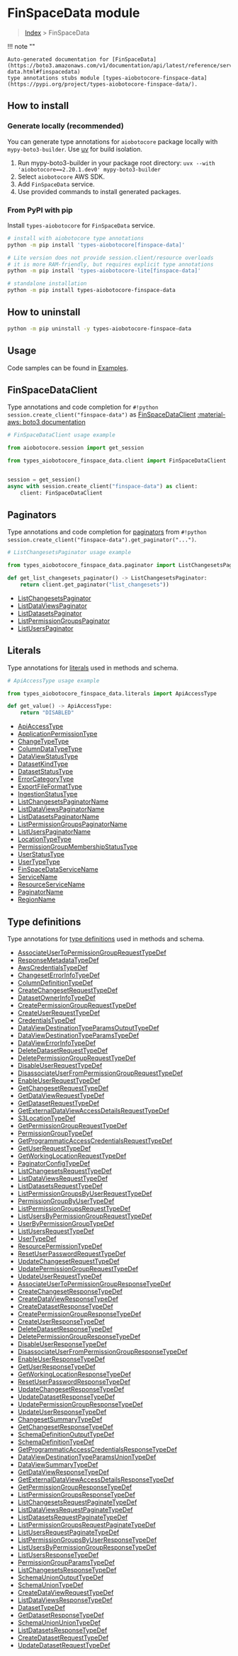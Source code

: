 # FinSpaceData module

> [Index](../README.md) > FinSpaceData


!!! note ""

    Auto-generated documentation for [FinSpaceData](https://boto3.amazonaws.com/v1/documentation/api/latest/reference/services/finspace-data.html#finspacedata)
    type annotations stubs module [types-aiobotocore-finspace-data](https://pypi.org/project/types-aiobotocore-finspace-data/).

## How to install

### Generate locally (recommended)

You can generate type annotations for `aiobotocore` package locally with `mypy-boto3-builder`.
Use [uv](https://docs.astral.sh/uv/getting-started/installation/) for build isolation.

1. Run mypy-boto3-builder in your package root directory: `uvx --with 'aiobotocore==2.20.1.dev0' mypy-boto3-builder`
1. Select `aiobotocore` AWS SDK.
1. Add `FinSpaceData` service.
1. Use provided commands to install generated packages.



### From PyPI with pip

Install `types-aiobotocore` for `FinSpaceData` service.

```bash
# install with aiobotocore type annotations
python -m pip install 'types-aiobotocore[finspace-data]'

# Lite version does not provide session.client/resource overloads
# it is more RAM-friendly, but requires explicit type annotations
python -m pip install 'types-aiobotocore-lite[finspace-data]'

# standalone installation
python -m pip install types-aiobotocore-finspace-data
```



## How to uninstall

```bash
python -m pip uninstall -y types-aiobotocore-finspace-data
```

## Usage

Code samples can be found in [Examples](./usage.md).

## FinSpaceDataClient

Type annotations and code completion for  `#!python session.create_client("finspace-data")` as [FinSpaceDataClient](./client.md)
[:material-aws: boto3 documentation](https://boto3.amazonaws.com/v1/documentation/api/latest/reference/services/finspace-data.html#FinSpaceData.Client)

```python
# FinSpaceDataClient usage example

from aiobotocore.session import get_session

from types_aiobotocore_finspace_data.client import FinSpaceDataClient


session = get_session()
async with session.create_client("finspace-data") as client:
    client: FinSpaceDataClient
```


## Paginators

Type annotations and code completion for
[paginators](./paginators.md)
from `#!python session.create_client("finspace-data").get_paginator("...")`.

```python
# ListChangesetsPaginator usage example

from types_aiobotocore_finspace_data.paginator import ListChangesetsPaginator

def get_list_changesets_paginator() -> ListChangesetsPaginator:
    return client.get_paginator("list_changesets"))
```

- [ListChangesetsPaginator](./paginators.md#listchangesetspaginator)
- [ListDataViewsPaginator](./paginators.md#listdataviewspaginator)
- [ListDatasetsPaginator](./paginators.md#listdatasetspaginator)
- [ListPermissionGroupsPaginator](./paginators.md#listpermissiongroupspaginator)
- [ListUsersPaginator](./paginators.md#listuserspaginator)








## Literals

Type annotations for [literals](./literals.md) used in methods and schema.

```python
# ApiAccessType usage example

from types_aiobotocore_finspace_data.literals import ApiAccessType

def get_value() -> ApiAccessType:
    return "DISABLED"
```

- [ApiAccessType](./literals.md#apiaccesstype)
- [ApplicationPermissionType](./literals.md#applicationpermissiontype)
- [ChangeTypeType](./literals.md#changetypetype)
- [ColumnDataTypeType](./literals.md#columndatatypetype)
- [DataViewStatusType](./literals.md#dataviewstatustype)
- [DatasetKindType](./literals.md#datasetkindtype)
- [DatasetStatusType](./literals.md#datasetstatustype)
- [ErrorCategoryType](./literals.md#errorcategorytype)
- [ExportFileFormatType](./literals.md#exportfileformattype)
- [IngestionStatusType](./literals.md#ingestionstatustype)
- [ListChangesetsPaginatorName](./literals.md#listchangesetspaginatorname)
- [ListDataViewsPaginatorName](./literals.md#listdataviewspaginatorname)
- [ListDatasetsPaginatorName](./literals.md#listdatasetspaginatorname)
- [ListPermissionGroupsPaginatorName](./literals.md#listpermissiongroupspaginatorname)
- [ListUsersPaginatorName](./literals.md#listuserspaginatorname)
- [LocationTypeType](./literals.md#locationtypetype)
- [PermissionGroupMembershipStatusType](./literals.md#permissiongroupmembershipstatustype)
- [UserStatusType](./literals.md#userstatustype)
- [UserTypeType](./literals.md#usertypetype)
- [FinSpaceDataServiceName](./literals.md#finspacedataservicename)
- [ServiceName](./literals.md#servicename)
- [ResourceServiceName](./literals.md#resourceservicename)
- [PaginatorName](./literals.md#paginatorname)
- [RegionName](./literals.md#regionname)




## Type definitions

Type annotations for [type definitions](./type_defs.md) used in methods and schema.

- [AssociateUserToPermissionGroupRequestTypeDef](./type_defs.md#associateusertopermissiongrouprequesttypedef)
- [ResponseMetadataTypeDef](./type_defs.md#responsemetadatatypedef)
- [AwsCredentialsTypeDef](./type_defs.md#awscredentialstypedef)
- [ChangesetErrorInfoTypeDef](./type_defs.md#changeseterrorinfotypedef)
- [ColumnDefinitionTypeDef](./type_defs.md#columndefinitiontypedef)
- [CreateChangesetRequestTypeDef](./type_defs.md#createchangesetrequesttypedef)
- [DatasetOwnerInfoTypeDef](./type_defs.md#datasetownerinfotypedef)
- [CreatePermissionGroupRequestTypeDef](./type_defs.md#createpermissiongrouprequesttypedef)
- [CreateUserRequestTypeDef](./type_defs.md#createuserrequesttypedef)
- [CredentialsTypeDef](./type_defs.md#credentialstypedef)
- [DataViewDestinationTypeParamsOutputTypeDef](./type_defs.md#dataviewdestinationtypeparamsoutputtypedef)
- [DataViewDestinationTypeParamsTypeDef](./type_defs.md#dataviewdestinationtypeparamstypedef)
- [DataViewErrorInfoTypeDef](./type_defs.md#dataviewerrorinfotypedef)
- [DeleteDatasetRequestTypeDef](./type_defs.md#deletedatasetrequesttypedef)
- [DeletePermissionGroupRequestTypeDef](./type_defs.md#deletepermissiongrouprequesttypedef)
- [DisableUserRequestTypeDef](./type_defs.md#disableuserrequesttypedef)
- [DisassociateUserFromPermissionGroupRequestTypeDef](./type_defs.md#disassociateuserfrompermissiongrouprequesttypedef)
- [EnableUserRequestTypeDef](./type_defs.md#enableuserrequesttypedef)
- [GetChangesetRequestTypeDef](./type_defs.md#getchangesetrequesttypedef)
- [GetDataViewRequestTypeDef](./type_defs.md#getdataviewrequesttypedef)
- [GetDatasetRequestTypeDef](./type_defs.md#getdatasetrequesttypedef)
- [GetExternalDataViewAccessDetailsRequestTypeDef](./type_defs.md#getexternaldataviewaccessdetailsrequesttypedef)
- [S3LocationTypeDef](./type_defs.md#s3locationtypedef)
- [GetPermissionGroupRequestTypeDef](./type_defs.md#getpermissiongrouprequesttypedef)
- [PermissionGroupTypeDef](./type_defs.md#permissiongrouptypedef)
- [GetProgrammaticAccessCredentialsRequestTypeDef](./type_defs.md#getprogrammaticaccesscredentialsrequesttypedef)
- [GetUserRequestTypeDef](./type_defs.md#getuserrequesttypedef)
- [GetWorkingLocationRequestTypeDef](./type_defs.md#getworkinglocationrequesttypedef)
- [PaginatorConfigTypeDef](./type_defs.md#paginatorconfigtypedef)
- [ListChangesetsRequestTypeDef](./type_defs.md#listchangesetsrequesttypedef)
- [ListDataViewsRequestTypeDef](./type_defs.md#listdataviewsrequesttypedef)
- [ListDatasetsRequestTypeDef](./type_defs.md#listdatasetsrequesttypedef)
- [ListPermissionGroupsByUserRequestTypeDef](./type_defs.md#listpermissiongroupsbyuserrequesttypedef)
- [PermissionGroupByUserTypeDef](./type_defs.md#permissiongroupbyusertypedef)
- [ListPermissionGroupsRequestTypeDef](./type_defs.md#listpermissiongroupsrequesttypedef)
- [ListUsersByPermissionGroupRequestTypeDef](./type_defs.md#listusersbypermissiongrouprequesttypedef)
- [UserByPermissionGroupTypeDef](./type_defs.md#userbypermissiongrouptypedef)
- [ListUsersRequestTypeDef](./type_defs.md#listusersrequesttypedef)
- [UserTypeDef](./type_defs.md#usertypedef)
- [ResourcePermissionTypeDef](./type_defs.md#resourcepermissiontypedef)
- [ResetUserPasswordRequestTypeDef](./type_defs.md#resetuserpasswordrequesttypedef)
- [UpdateChangesetRequestTypeDef](./type_defs.md#updatechangesetrequesttypedef)
- [UpdatePermissionGroupRequestTypeDef](./type_defs.md#updatepermissiongrouprequesttypedef)
- [UpdateUserRequestTypeDef](./type_defs.md#updateuserrequesttypedef)
- [AssociateUserToPermissionGroupResponseTypeDef](./type_defs.md#associateusertopermissiongroupresponsetypedef)
- [CreateChangesetResponseTypeDef](./type_defs.md#createchangesetresponsetypedef)
- [CreateDataViewResponseTypeDef](./type_defs.md#createdataviewresponsetypedef)
- [CreateDatasetResponseTypeDef](./type_defs.md#createdatasetresponsetypedef)
- [CreatePermissionGroupResponseTypeDef](./type_defs.md#createpermissiongroupresponsetypedef)
- [CreateUserResponseTypeDef](./type_defs.md#createuserresponsetypedef)
- [DeleteDatasetResponseTypeDef](./type_defs.md#deletedatasetresponsetypedef)
- [DeletePermissionGroupResponseTypeDef](./type_defs.md#deletepermissiongroupresponsetypedef)
- [DisableUserResponseTypeDef](./type_defs.md#disableuserresponsetypedef)
- [DisassociateUserFromPermissionGroupResponseTypeDef](./type_defs.md#disassociateuserfrompermissiongroupresponsetypedef)
- [EnableUserResponseTypeDef](./type_defs.md#enableuserresponsetypedef)
- [GetUserResponseTypeDef](./type_defs.md#getuserresponsetypedef)
- [GetWorkingLocationResponseTypeDef](./type_defs.md#getworkinglocationresponsetypedef)
- [ResetUserPasswordResponseTypeDef](./type_defs.md#resetuserpasswordresponsetypedef)
- [UpdateChangesetResponseTypeDef](./type_defs.md#updatechangesetresponsetypedef)
- [UpdateDatasetResponseTypeDef](./type_defs.md#updatedatasetresponsetypedef)
- [UpdatePermissionGroupResponseTypeDef](./type_defs.md#updatepermissiongroupresponsetypedef)
- [UpdateUserResponseTypeDef](./type_defs.md#updateuserresponsetypedef)
- [ChangesetSummaryTypeDef](./type_defs.md#changesetsummarytypedef)
- [GetChangesetResponseTypeDef](./type_defs.md#getchangesetresponsetypedef)
- [SchemaDefinitionOutputTypeDef](./type_defs.md#schemadefinitionoutputtypedef)
- [SchemaDefinitionTypeDef](./type_defs.md#schemadefinitiontypedef)
- [GetProgrammaticAccessCredentialsResponseTypeDef](./type_defs.md#getprogrammaticaccesscredentialsresponsetypedef)
- [DataViewDestinationTypeParamsUnionTypeDef](./type_defs.md#dataviewdestinationtypeparamsuniontypedef)
- [DataViewSummaryTypeDef](./type_defs.md#dataviewsummarytypedef)
- [GetDataViewResponseTypeDef](./type_defs.md#getdataviewresponsetypedef)
- [GetExternalDataViewAccessDetailsResponseTypeDef](./type_defs.md#getexternaldataviewaccessdetailsresponsetypedef)
- [GetPermissionGroupResponseTypeDef](./type_defs.md#getpermissiongroupresponsetypedef)
- [ListPermissionGroupsResponseTypeDef](./type_defs.md#listpermissiongroupsresponsetypedef)
- [ListChangesetsRequestPaginateTypeDef](./type_defs.md#listchangesetsrequestpaginatetypedef)
- [ListDataViewsRequestPaginateTypeDef](./type_defs.md#listdataviewsrequestpaginatetypedef)
- [ListDatasetsRequestPaginateTypeDef](./type_defs.md#listdatasetsrequestpaginatetypedef)
- [ListPermissionGroupsRequestPaginateTypeDef](./type_defs.md#listpermissiongroupsrequestpaginatetypedef)
- [ListUsersRequestPaginateTypeDef](./type_defs.md#listusersrequestpaginatetypedef)
- [ListPermissionGroupsByUserResponseTypeDef](./type_defs.md#listpermissiongroupsbyuserresponsetypedef)
- [ListUsersByPermissionGroupResponseTypeDef](./type_defs.md#listusersbypermissiongroupresponsetypedef)
- [ListUsersResponseTypeDef](./type_defs.md#listusersresponsetypedef)
- [PermissionGroupParamsTypeDef](./type_defs.md#permissiongroupparamstypedef)
- [ListChangesetsResponseTypeDef](./type_defs.md#listchangesetsresponsetypedef)
- [SchemaUnionOutputTypeDef](./type_defs.md#schemaunionoutputtypedef)
- [SchemaUnionTypeDef](./type_defs.md#schemauniontypedef)
- [CreateDataViewRequestTypeDef](./type_defs.md#createdataviewrequesttypedef)
- [ListDataViewsResponseTypeDef](./type_defs.md#listdataviewsresponsetypedef)
- [DatasetTypeDef](./type_defs.md#datasettypedef)
- [GetDatasetResponseTypeDef](./type_defs.md#getdatasetresponsetypedef)
- [SchemaUnionUnionTypeDef](./type_defs.md#schemaunionuniontypedef)
- [ListDatasetsResponseTypeDef](./type_defs.md#listdatasetsresponsetypedef)
- [CreateDatasetRequestTypeDef](./type_defs.md#createdatasetrequesttypedef)
- [UpdateDatasetRequestTypeDef](./type_defs.md#updatedatasetrequesttypedef)

